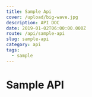 ```yaml
---
title: Sample Api
cover: /upload/big-wave.jpg
description: API DOC
date: 2019-01-02T06:00:00.000Z
route: /api/sample-api
slug: sample-api
category: api
tags:
  - sample
---
```



Sample API
===
